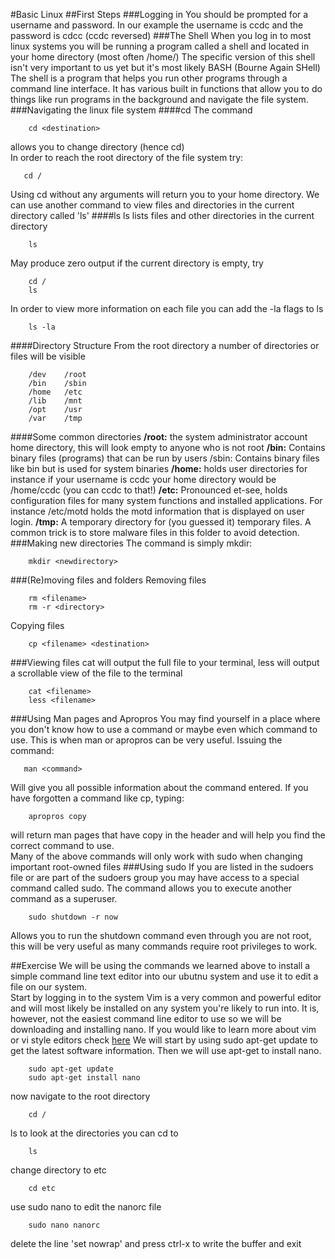 #Basic Linux
##First Steps
###Logging in
You should be prompted for a username and password. In our example the username is ccdc and the password is cdcc (ccdc reversed)
###The Shell
When you log in to most linux systems you will be running a program called a shell and located in your home directory (most often /home/<username>)  The specific version of this shell isn't very important to us yet but it's most likely BASH (Bourne Again SHell) The shell is a program that helps you run other programs through a command line interface. It has various built in functions that allow you to do things like run programs in the background and navigate the file system.
###Navigating the linux file system
####cd
The command
~~~
    cd <destination>
~~~
allows you to change directory (hence cd)  
In order to reach the root directory of the file system try:
~~~
   cd /
~~~
Using cd without any arguments will return you to your home directory.
We can use another command to view files and directories in the current directory called 'ls'
####ls
ls lists files and other directories in the current directory
~~~
    ls
~~~
May produce zero output if the current directory is empty, try
~~~
    cd /
    ls
~~~
In order to view more information on each file you can add the -la flags to ls
~~~
    ls -la
~~~
####Directory Structure
From the root directory a number of directories or files will be visible
~~~
    /dev	/root
    /bin	/sbin
    /home	/etc
    /lib	/mnt
    /opt	/usr
    /var	/tmp
~~~
####Some common directories
__/root:__ the system administrator account home directory, this will look empty to anyone who is not root
__/bin:__ Contains binary files (programs) that can be run by users
/sbin: Contains binary files like bin but is used for system binaries
__/home:__ holds user directories for instance if your username is ccdc your home directory would be /home/ccdc (you can ccdc to that!)
__/etc:__ Pronounced et-see, holds configuration files for many system functions and installed applications. For instance /etc/motd holds the motd information that is displayed on user login.
__/tmp:__ A temporary directory for (you guessed it) temporary files. A common trick is to store malware files in this folder to avoid detection.
###Making new directories
The command is simply mkdir:
~~~
    mkdir <newdirectory>
~~~
###(Re)moving files and folders
Removing files
~~~
    rm <filename>
    rm -r <directory>
~~~
Copying files
~~~
    cp <filename> <destination>
~~~
###Viewing files
cat will output the full file to your terminal, less will output a scrollable view of the file to the terminal
~~~
    cat <filename>
    less <filename>
~~~
###Using Man pages and Apropros
You may find yourself in a place where you don't know how to use a command or maybe even which command to use. This is when man or apropros can be very useful. Issuing the command:
~~~
   man <command>
~~~
Will give you all possible information about the command entered. If you have forgotten a command like cp, typing:
~~~
    apropros copy
~~~
will return man pages that have copy in the header and will help you find the correct command to use.  
Many of the above commands will only work with sudo when changing important root-owned files
###Using sudo
If you are listed in the sudoers file or are part of the sudoers group you may have access to a special command called sudo. The command allows you to execute another command as a superuser.
~~~
    sudo shutdown -r now
~~~
Allows you to run the shutdown command even through you are not root, this will be very useful as many commands require root privileges to work.

##Exercise
We will be using the commands we learned above to install a simple command line text editor into our ubutnu system and use it to edit a file on our system.  
Start by logging in to the system
Vim is a very common and powerful editor and will most likely be installed on any system you're likely to run into. It is, however, not the easiest command line editor to use so we will be downloading and installing nano. If you would like to learn more about vim or vi style editors check [here](http://www.vim.org/) We will start by using sudo apt-get update to get the latest software information. Then we will use apt-get to install nano.
~~~
    sudo apt-get update
    sudo apt-get install nano
~~~~
now navigate to the root directory
~~~
    cd /
~~~
ls to look at the directories you can cd to
~~~
    ls
~~~
change directory to etc
~~~
    cd etc
~~~
use sudo nano to edit the nanorc file
~~~
    sudo nano nanorc
~~~
delete the line 'set nowrap' and press ctrl-x to write the buffer and exit
